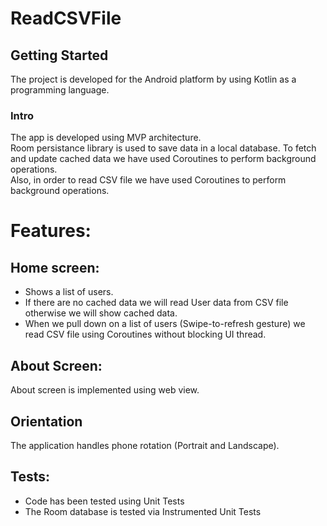 # ReadCSVFile

## Getting Started

The project is developed for the Android platform by using Kotlin as a programming language. 

### Intro
The app is developed using MVP architecture.<br/>
Room persistance library is used to save data in a local database. To fetch and update cached data we have used Coroutines to perform background operations.<br/>
Also, in order to read CSV file we have used Coroutines to perform background operations.<br/>

# Features:
##  Home screen:
- Shows a list of users. <br/>
- If there are no cached data we will read User data from CSV file otherwise we will show cached data.<br/>
- When we pull down on a list of users (Swipe-to-refresh gesture) we read CSV file using Coroutines without blocking UI thread.
## About Screen:
About screen is implemented using web view.
## Orientation
The application handles phone rotation (Portrait and Landscape).
##  Tests:
- Code has been tested using Unit Tests<br/>
- The Room database is tested via Instrumented Unit Tests

